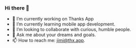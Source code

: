 ### Hi there 👋

<!--
**vbylen/vbylen** is a ✨ _special_ ✨ repository because its `README.md` (this file) appears on your GitHub profile.

Here are some ideas to get you started:
-->

- 🔭 I’m currently working on Thanks App
- 🌱 I’m currently learning mobile app development.
- 👯 I’m looking to collaborate with curious, humble people.
- 💬 Ask me about your dreams and goals.
- 📫 How to reach me: jimi@thx.app.

